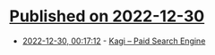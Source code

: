 # [Published on 2022-12-30](index.md)

* [2022-12-30, 00:17:12](https://news.ycombinator.com/item?id=34179949) - [Kagi – Paid Search Engine](https://kagi.com:443/)
